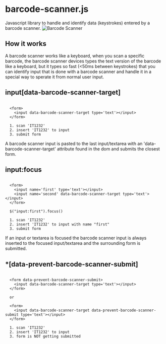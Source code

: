 # barcode-scanner.js 
Javascript library to handle and identify data (keystrokes) entered by a barcode scanner.
![Barcode Scanner](https://raw.github.com/spape/barcode.js/master/img/scanner.png)

## How it works

A barcode scanner works like a keyboard, when you scan a specific barcode, 
the barcode scanner devices types the text version of the barcode like a keyboard, 
but it types so fast (<50ms between keystrokes) that you can identify input
that is done with a barcode scanner and handle it in a special way to sperate it from normal user input.

## input[data-barcode-scanner-target]

```
  
  <form>
    <input data-barcode-scanner-target type='text'></input>
  </form>
  
  1. scan 'IT1232'
  2. insert 'IT1232' to input
  3. submit form

```

A barcode scanner input is pasted to the last input/textarea with an 'data-barcode-scanner-target' attribute found in the dom and submits the closest form.

## input:focus

```
  
  <form>
    <input name='first' type='text'></input>
    <input name='second' data-barcode-scanner-target type='text'></input>
  </form>
  
  $("input:first").focus()
  
  1. scan 'IT1232'
  2. insert 'IT1232' to input with name "first"
  3. submit form

```

If an input or textarea is focused the barcode scanner input is always inserted to the focused input/textarea and the surrounding form is submitted.

## *[data-prevent-barcode-scanner-submit]

```
  
  <form data-prevent-barcode-scanner-submit>
    <input data-barcode-scanner-target type='text'></input>
  </form>
  
  or 
  
  <form>
    <input data-barcode-scanner-target data-prevent-barcode-scanner-submit type='text'></input>
  </form>
  
  1. scan 'IT1232'
  2. insert 'IT1232' to input
  3. form is NOT getting submitted

```
